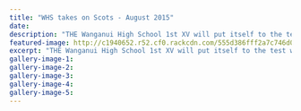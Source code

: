 ```yaml
---
title: "WHS takes on Scots - August 2015"
date: 
description: "THE Wanganui High School 1st XV will put itself to the test when it tackles Scots College at Cooks Gardens on Saturday in a Land Rover 1st XV competition clash, Wanganui Chronicle article 13/8/15..."
featured-image: http://c1940652.r52.cf0.rackcdn.com/555d386fff2a7c746d000575/WHS-First-XV.jpg
excerpt: "THE Wanganui High School 1st XV will put itself to the test when it tackles Scots College at Cooks Gardens on Saturday in a Land Rover 1st XV competition clash."
gallery-image-1: 
gallery-image-2: 
gallery-image-3: 
gallery-image-4: 
gallery-image-5: 
---
```

